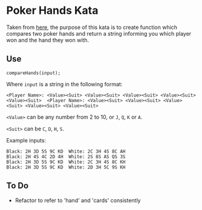 # Poker Hands Kata

Taken from [here](https://codingdojo.org/kata/PokerHands/), the purpose of this kata is to create function which compares two poker hands and return a string informing you which player won and the hand they won with.

## Use

`compareHands(input);`

Where `input` is a string in the following format:

`<Player Name>: <Value><Suit> <Value><Suit> <Value><Suit> <Value><Suit> <Value><Suit>  <Player Name>: <Value><Suit> <Value><Suit> <Value><Suit> <Value><Suit> <Value><Suit>`

`<Value>` can be any number from 2 to 10, or `J`, `Q`, `K` or `A`.

`<Suit>` can be `C`, `D`, `H`, `S`.

Example inputs:

```
Black: 2H 3D 5S 9C KD  White: 2C 3H 4S 8C AH
Black: 2H 4S 4C 2D 4H  White: 2S 8S AS QS 3S
Black: 2H 3D 5S 9C KD  White: 2C 3H 4S 8C KH
Black: 2H 3D 5S 9C KD  White: 2D 3H 5C 9S KH
```

## To Do

* Refactor to refer to 'hand' and 'cards' consistently